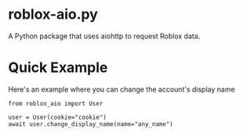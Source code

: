 # roblox-aio.py
A Python package that uses aiohttp to request Roblox data.

# Quick Example
Here's an example where you can change the account's display name
```
from roblox_aio import User

user = User(cookie="cookie")
await user.change_display_name(name="any_name")
```
